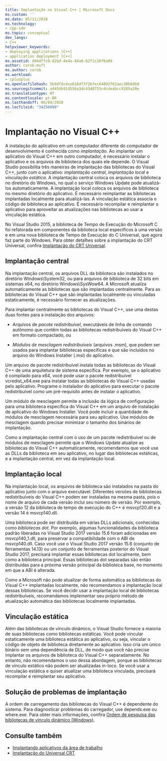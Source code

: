 ```yaml
---
title: Implantação no Visual C++ | Microsoft Docs
ms.custom: ''
ms.date: 05/11/2018
ms.technology:
- cpp-ide
ms.topic: conceptual
dev_langs:
- C++
helpviewer_keywords:
- deploying applications [C++]
- application deployment [C++]
ms.assetid: d4b4ffc0-d2bd-4e4a-84a6-62f1c26f6a09
author: corob-msft
ms.author: corob
ms.workload:
- cplusplus
ms.openlocfilehash: 5b9dfdcdce618df3f2bfec64892f62aec20b6db9
ms.sourcegitcommit: a4454b91d556a3dc43d8755cdcdeabcc9285a20e
ms.translationtype: HT
ms.contentlocale: pt-BR
ms.lasthandoff: 06/04/2018
ms.locfileid: "34256090"
---
```

# <a name="deployment-in-visual-c"></a>Implantação no Visual C++

A instalação do aplicativo em um computador diferente do computador de desenvolvimento é conhecida como *implantação*. Ao implantar um aplicativo do Visual C++ em outro computador, é necessário instalar o aplicativo e os arquivos de biblioteca dos quais ele depende. O Visual Studio possibilita três maneiras de implantação das bibliotecas do Visual C++, junto com o aplicativo: *implantação central*, *implantação local* e *vinculação estática*. A implantação central coloca os arquivos de biblioteca no diretório do Windows, no qual o serviço Windows Update pode atualizá-los automaticamente. A implantação local coloca os arquivos de biblioteca no mesmo diretório do aplicativo. É necessário reimplantar as bibliotecas implantadas localmente para atualizá-las. A vinculação estática associa o código de biblioteca ao aplicativo. É necessário recompilar e reimplantar o aplicativo para aproveitar as atualizações nas bibliotecas ao usar a vinculação estática.

No Visual Studio 2015, a biblioteca de Tempo de Execução do Microsoft C foi refatorada em componentes da biblioteca local específicos à uma versão e em uma nova biblioteca de Tempo de Execução do C Universal, que agora faz parte do Windows. Para obter detalhes sobre a implantação do CRT Universal, confira [Implantação do CRT Universal](universal-crt-deployment.md).

## <a name="central-deployment"></a>Implantação central

Na implantação central, os arquivos DLL da biblioteca são instalados no diretório Windows\System32, ou para arquivos de biblioteca de 32 bits em sistemas x64, no diretório Windows\SysWow64. A Microsoft atualiza automaticamente as bibliotecas que são implantadas centralmente. Para as bibliotecas do Visual C++ que são implantadas localmente ou vinculadas estaticamente, é necessário fornecer as atualizações.

Para implantar centralmente as bibliotecas do Visual C++, use uma destas duas fontes para a instalação dos arquivos:

- Arquivos de *pacote redistribuível*, executáveis de linha de comando autônomo que contêm todas as bibliotecas redistribuíveis do Visual C++ em formato compactado, ou

- *Módulos de mesclagem redistribuíveis* (arquivos .msm), que podem ser usados para implantar bibliotecas específicas e que são incluídos no arquivo do Windows Installer (.msi) do aplicativo.

Um arquivo de pacote redistribuível instala todas as bibliotecas do Visual C++ de uma arquitetura de sistema específica. Por exemplo, se o aplicativo é compilado para x64, você pode usar o pacote redistribuível vcredist_x64.exe para instalar todas as bibliotecas do Visual C++ usadas pelo aplicativo. Programe o instalador do aplicativo para executar o pacote redistribuível como um pré-requisito antes de instalar o aplicativo.

Um módulo de mesclagem permite a inclusão da lógica de configuração para uma biblioteca específica do Visual C++ em um arquivo de instalação de aplicativo do Windows Installer. Você pode incluir a quantidade de módulos de mesclagem necessária para seu aplicativo. Use módulos de mesclagem quando precisar minimizar o tamanho dos binários de implantação.

Como a implantação central com o uso de um pacote redistribuível ou de módulos de mesclagem permite que o Windows Update atualize as bibliotecas do Visual C++ automaticamente, recomendamos que você use as DLLs da biblioteca em seu aplicativo, no lugar das bibliotecas estáticas, e a implantação central, em vez da implantação local.

## <a name="local-deployment"></a>Implantação local

Na implantação local, os arquivos de biblioteca são instalados na pasta do aplicativo junto com o arquivo executável. Diferentes versões de bibliotecas redistribuíveis do Visual C++ podem ser instaladas na mesma pasta, pois o nome de arquivo de cada versão inclui seu número de versão. Por exemplo, a versão 12 da biblioteca de tempo de execução do C++ é msvcp120.dll e a versão 14 é msvcp140.dll.

Uma biblioteca pode ser distribuída em várias DLLs adicionais, conhecidas como *bibliotecas dot*. Por exemplo, algumas funcionalidades da biblioteca padrão liberadas no Visual Studio 2017 versão 15.6 foram adicionadas em msvcp140_1.dll, para preservar a compatibilidade com o ABI de msvcp140.dll. Caso você use o Visual Studio 2017 versão 15.6 (conjunto de ferramentas 14.13) ou um conjunto de ferramentas posterior do Visual Studio 2017, precisará implantar essas bibliotecas dot localmente, bem como a biblioteca principal. Essas bibliotecas dot separadas são então distribuídas para a próxima versão principal da biblioteca base, no momento em que a ABI é alterada.

Como a Microsoft não pode atualizar de forma automática as bibliotecas do Visual C++ implantadas localmente, não recomendamos a implantação local dessas bibliotecas. Se você decidir usar a implantação local de bibliotecas redistribuíveis, recomendamos implementar seu próprio método de atualização automática das bibliotecas localmente implantadas.

## <a name="static-linking"></a>Vinculação estática

Além das bibliotecas de vínculo dinâmico, o Visual Studio fornece a maioria de suas bibliotecas como bibliotecas estáticas. Você pode vincular estaticamente uma biblioteca estática ao aplicativo, ou seja, vincular o código de objeto de biblioteca diretamente ao aplicativo. Isso cria um único binário sem uma dependência de DLL, de modo que você não precise implantar os arquivos de biblioteca do Visual C++ separadamente. No entanto, não recomendamos o uso dessa abordagem, porque as bibliotecas de vínculo estático não podem ser atualizadas in-loco. Se você usar a vinculação estática e quiser atualizar uma biblioteca vinculada, precisará recompilar e reimplantar seu aplicativo.

## <a name="troubleshooting-deployment-issues"></a>Solução de problemas de implantação

A ordem de carregamento das bibliotecas do Visual C++ é dependente do sistema. Para diagnosticar problemas do carregador, use depends.exe ou where.exe. Para obter mais informações, confira [Ordem de pesquisa das bibliotecas de vínculo dinâmico (Windows)](http://msdn.microsoft.com/library/windows/desktop/ms682586.aspx).

## <a name="see-also"></a>Consulte também

- [Implantando aplicativos da área de trabalho](../ide/deploying-native-desktop-applications-visual-cpp.md)
- [Implantação do Universal CRT](universal-crt-deployment.md)
